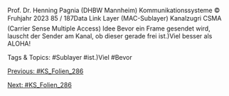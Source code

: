 Prof. Dr. Henning Pagnia (DHBW Mannheim) Kommunikationssysteme © Fruhjahr 2023 85 / 187Data Link Layer (MAC-Sublayer) Kanalzugri
CSMA (Carrier Sense Multiple Access)
Idee
Bevor ein Frame gesendet wird, lauscht der Sender am Kanal, ob dieser gerade frei
ist.)Viel besser als ALOHA!

   Tags & Topics:
   #Sublayer
   #ist.)Viel
   #Bevor

[Previous: #KS_Folien_286](KS_Folien_286.md)

[Next: #KS_Folien_286](KS_Folien_286.md)